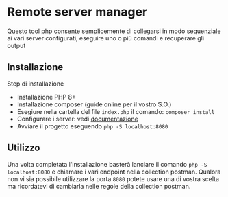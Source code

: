 # Remote server manager
Questo tool php consente semplicemente di collegarsi in modo sequenziale ai vari server configurati, eseguire uno o più comandi e recuperare gli output

## Installazione
Step di installazione
 + Installazione PHP 8+
 + Installazione composer (guide online per il vostro S.O.)
 + Esegiure nella cartella del file `index.php` il comando: `composer install`
 + Configurare i server: vedi [documentazione](doc/Settings.md)
 + Avviare il progetto eseguendo `php -S localhost:8080`

## Utilizzo
Una volta completata l'installazione basterà lanciare il comando `php -S localhost:8080` e chiamare i vari endpoint nella collection postman. Qualora non vi sia possibile utilizzare la porta `8080` potete usare una di vostra scelta ma ricordatevi di cambiarla nelle regole della collection postman.
